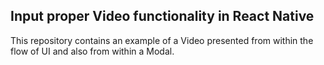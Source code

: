 ## Input proper Video functionality in React Native 

This repository contains an example of a Video presented from within the flow of UI and also from within a Modal. 